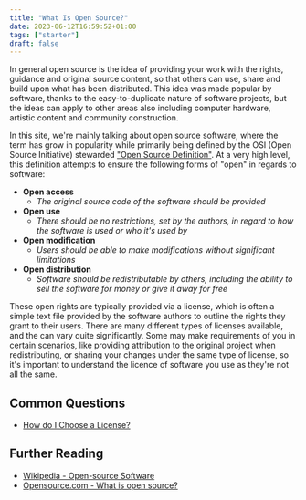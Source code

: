 ```yaml
---
title: "What Is Open Source?"
date: 2023-06-12T16:59:52+01:00
tags: ["starter"]
draft: false
---
```


In general open source is the idea of providing your work with the rights, guidance and original source content, so that others can use, share and build upon what has been distributed. This idea was made popular by software, thanks to the easy-to-duplicate nature of software projects, but the ideas can apply to other areas also including computer hardware, artistic content and community construction.

In this site, we're mainly talking about open source software, where the term has grow in popularity while primarily being defined by the OSI (Open Source Initiative) stewarded ["Open Source Definition"](https://opensource.org/osd/). At a very high level, this definition attempts to ensure the following forms of "open" in regards to software:

- **Open access**
  - *The original source code of the software should be provided*
- **Open use**
  - *There should be no restrictions, set by the authors, in regard to how the software is used or who it's used by*
- **Open modification**
  - *Users should be able to make modifications without significant limitations*
- **Open distribution**
  - *Software should be redistributable by others, including the ability to sell the software for money or give it away for free*

These open rights are typically provided via a license, which is often a simple text file provided by the software authors to outline the rights they grant to their users. There are many different types of licenses available, and the can vary quite significantly. Some may make requirements of you in certain scenarios, like providing attribution to the original project when redistributing, or sharing your changes under the same type of license, so it's important to understand the licence of software you use as they're not all the same.

## Common Questions

- [How do I Choose a License?](/articles/choosing-a-license/)

## Further Reading

- [Wikipedia - Open-source Software](https://en.wikipedia.org/wiki/Open-source_software)
- [Opensource.com - What is open source?](https://opensource.com/resources/what-open-source)